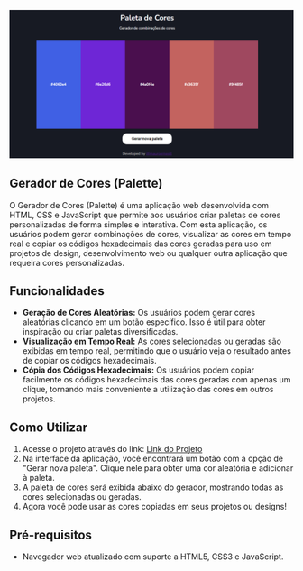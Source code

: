 ![Palette](screenshot.PNG)

## Gerador de Cores (Palette)

O Gerador de Cores (Palette) é uma aplicação web desenvolvida com HTML, CSS e JavaScript que permite aos usuários criar paletas de cores personalizadas de forma simples e interativa. Com esta aplicação, os usuários podem gerar combinações de cores, visualizar as cores em tempo real e copiar os códigos hexadecimais das cores geradas para uso em projetos de design, desenvolvimento web ou qualquer outra aplicação que requeira cores personalizadas.

## Funcionalidades

- **Geração de Cores Aleatórias:** Os usuários podem gerar cores aleatórias clicando em um botão específico. Isso é útil para obter inspiração ou criar paletas diversificadas.
- **Visualização em Tempo Real:** As cores selecionadas ou geradas são exibidas em tempo real, permitindo que o usuário veja o resultado antes de copiar os códigos hexadecimais.
- **Cópia dos Códigos Hexadecimais:** Os usuários podem copiar facilmente os códigos hexadecimais das cores geradas com apenas um clique, tornando mais conveniente a utilização das cores em outros projetos.

## Como Utilizar

1. Acesse o projeto através do link: [Link do Projeto](https://mauropequenino.github.io/ColorPaletteGenerator/)
2. Na interface da aplicação, você encontrará um botão com a opção de "Gerar nova paleta". Clique nele para obter uma cor aleatória e adicionar à paleta.
3. A paleta de cores será exibida abaixo do gerador, mostrando todas as cores selecionadas ou geradas.
6. Agora você pode usar as cores copiadas em seus projetos ou designs!

## Pré-requisitos

- Navegador web atualizado com suporte a HTML5, CSS3 e JavaScript.
